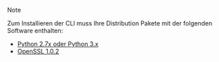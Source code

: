 > [!NOTE]
> Zum Installieren der CLI muss Ihre Distribution Pakete mit der folgenden Software enthalten:
> * [Python 2.7x oder Python 3.x](https://ww.python.org/downloads/)
> * [OpenSSL 1.0.2](https://www.openssl.org/source/)
